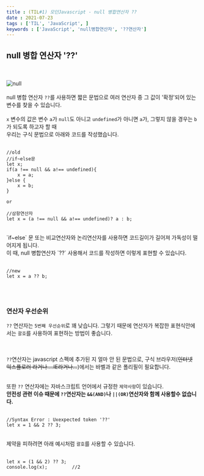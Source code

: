 ```yaml
---
title : (TIL#1) 모던Javascript - null 병합연산자 ??
date : 2021-07-23
tags : ['TIL', 'JavaScript', ]
keywords : ['JavaScript', 'null병합연산자', '??연산자']
---
```


## null 병합 연산자 '??'


<br/><br/>
![null](https://img1.daumcdn.net/thumb/R800x0/?scode=mtistory2&fname=https%3A%2F%2Ft1.daumcdn.net%2Fcfile%2Ftistory%2F995C434C5C07CDA015)
<br/><br/>
null 병합 연산자 `??`를 사용하면 짧은 문법으로 여러 연산자 중 그 값이 '확정'되어 있는 변수를 찾을 수 있습니다. 
<br/><br/>
`x` 변수의 값은 변수 `a`가 `null`도 아니고  `undefined`가 아니면 `a`가, 
그렇지 않을 경우는 `b`가 되도록 하고자 할 때<br/>
우리는 구식 문법으로 아래와 코드를 작성했습니다. 
<br/><br/>

```
//old
//if~else문
let x;
if(a !== null && a!== undefined){
    x = a;
}else {
    x = b;
}

or 

//삼항연산자
let x = (a !== null && a!== undefined)? a : b;
```

<br/>
`if~else` 문 또는 비교연산자와 논리연산자를 사용하면 코드길이가 길어져 가독성이 떨어지게 됩니다.<br/>
이 때, null 병합연산자 `??` 사용해서 코드를 작성하면 이렇게 표현할 수 있습니다. <br/>
<br/>

```
//new
let x = a ?? b;
```
<br/><br/>

### 연산자 우선순위 

`??` 연산자는 `5번째 우선순위`로 꽤 낮습니다.
그렇기 때문에 연산자가 복잡한 표현식안에서는 `괄호`를 사용하여 표현하는 방법이 좋습니다. <br/>
<br/><br/>

`??`연산자는 javascript 스펙에 추가된 지 얼마 안 된 문법으로, 구식 브라우저(~~인터넷 익스플로러 라거나....IE라거나...~~)에서는 바벨과 같은 폴리필이 필요합니다.<br/><br/>

또한 `??` 연산자에는 자바스크립트 언어에서 규정한 `제약사항`이 있습니다.<br/>
<b>안전성 관련 이슈 때문에 `??`연산자는 `&&(AND)`나 `||(OR)`연산자와 함께 사용할수 없습니다.</b><br/><br/>


```
//Syntax Error : Uxexpected token '??'
let x = 1 && 2 ?? 3;
```
<br/>제약을 피하려면 아래 예시처럼 `괄호`를 사용할 수 있습니다. <br/><br/>

```
let x = (1 && 2) ?? 3;
console.log(x);         //2
```
